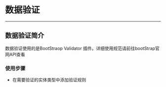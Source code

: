 # 数据验证

---

## 数据验证简介

数据验证使用的是BootStraop Validator 插件。详细使用规范请前往bootStrap官网API查看

### 使用步骤

* 在需要验证的实体类型中添加验证规则



